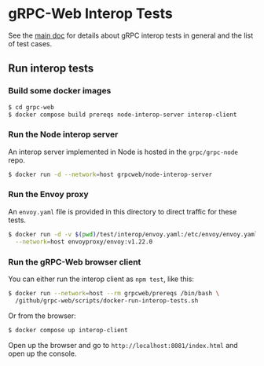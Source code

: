 gRPC-Web Interop Tests
======================

See the
[main doc](https://github.com/grpc/grpc-web/blob/master/doc/interop-test-descriptions.md)
for details about gRPC interop tests in general and the list of test cases.


Run interop tests
-----------------

### Build some docker images

```sh
$ cd grpc-web
$ docker compose build prereqs node-interop-server interop-client
```


### Run the Node interop server

An interop server implemented in Node is hosted in the `grpc/grpc-node` repo.

```sh
$ docker run -d --network=host grpcweb/node-interop-server
```


### Run the Envoy proxy

An `envoy.yaml` file is provided in this directory to direct traffic for these
tests.

```sh
$ docker run -d -v $(pwd)/test/interop/envoy.yaml:/etc/envoy/envoy.yaml:ro \
  --network=host envoyproxy/envoy:v1.22.0
```


### Run the gRPC-Web browser client

You can either run the interop client as `npm test`, like this:

```sh
$ docker run --network=host --rm grpcweb/prereqs /bin/bash \
  /github/grpc-web/scripts/docker-run-interop-tests.sh
```

Or from the browser:

```sh
$ docker compose up interop-client
```

Open up the browser and go to `http://localhost:8081/index.html` and open up
the console.
